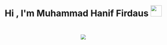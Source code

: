 <h1 align="center"><b>Hi , I'm Muhammad Hanif Firdaus </b><img src="https://media.giphy.com/media/hvRJCLFzcasrR4ia7z/giphy.gif" width="35"></h1><br>

<p align="center">
  <a href="https://github.com/DenverCoder1/readme-typing-svg"><img src="https://readme-typing-svg.herokuapp.com?font=Time+New+Roman&color=cyan&size=25&center=true&vCenter=true&width=600&height=100&lines=Assalamualaikum+Warahmatullah..&hearts;++;Self-Taught+Programmer+(C,+C++,+VB.NET),;Self-Taught+Designer,;Esports+Event+Organizer,;Active+Learner/Researcher,;Love+To+Learn+New+Stuffs..<3"></a>
</p>











<!---
HaXiNgRuLeZ/HaXiNgRuLeZ is a ✨ special ✨ repository because its `README.md` (this file) appears on your GitHub profile.
You can click the Preview link to take a look at your changes.
--->
